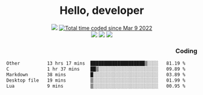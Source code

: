 # <div align='center' >Hello, developer</div>

<div align='center'>
  <a ><img src="https://img.shields.io/badge/dynamic/json?url=https%3A%2F%2Fapi.swo.moe%2Fstats%2Fgithub%2FFree-Aaron-Li&query=count&color=181717&label=GitHub&labelColor=282c34&logo=github&suffix=+follows&cacheSeconds=3600"></a>
  <a href="https://wakatime.com/@fe40087f-8eae-48dc-9950-ad0633db1591"><img src="https://wakatime.com/badge/user/fe40087f-8eae-48dc-9950-ad0633db1591.svg" alt="Total time coded since Mar 9 2022" /></a>
</div>
<div align='center'>
  <a><img src="https://img.shields.io/badge/Rookie-blue?style=plastic&logo=c&logoColor=blue&labelColor=F5B7DB"></a>
  <a><img src="https://img.shields.io/badge/Rookie-blue?style=plastic&logo=c%2B%2B&logoColor=blue&labelColor=F5B7DB"></a> 
  <a><img src="https://img.shields.io/badge/Rookie-blue?style=plastic&logo=python&logoColor=blue&labelColor=F5B7DB"></a> 
</div>

<div align='right'>
  <h3>Coding</h3>
</div>

<!--START_SECTION:waka-->

```txt
Other          13 hrs 17 mins  ████████████████████▒░░░░   81.19 %
C              1 hr 37 mins    ██▒░░░░░░░░░░░░░░░░░░░░░░   09.89 %
Markdown       38 mins         █░░░░░░░░░░░░░░░░░░░░░░░░   03.89 %
Desktop file   19 mins         ▒░░░░░░░░░░░░░░░░░░░░░░░░   01.99 %
Lua            9 mins          ▒░░░░░░░░░░░░░░░░░░░░░░░░   00.95 %
```

<!--END_SECTION:waka-->





